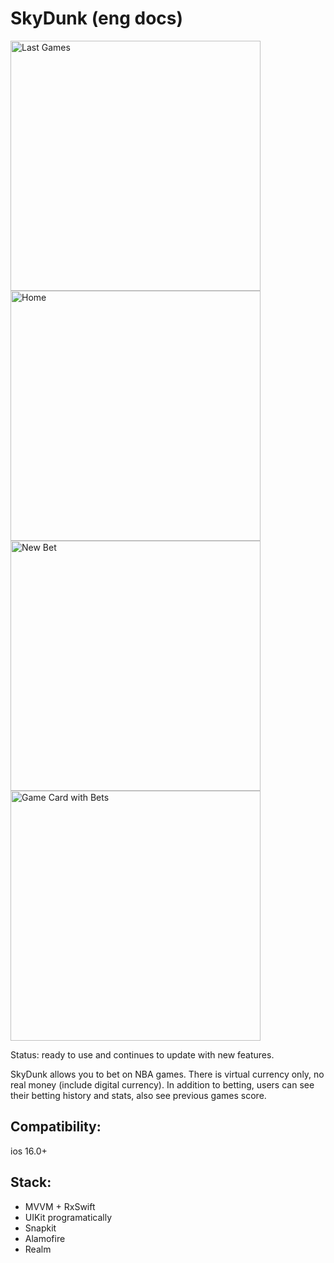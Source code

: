 # SkyDunk (eng docs)

<img width="400" alt="Last Games" src="https://github.com/user-attachments/assets/4c621dd1-8ebe-4030-97c6-8f54c77c3e6a" />
<img width="400" alt="Home" src="https://github.com/user-attachments/assets/66f11f85-b3c1-4961-a6e4-055bd02a6dc6" />
<img width="400" alt="New Bet" src="https://github.com/user-attachments/assets/b636aea8-1b3d-4823-bfaa-b8b97baa479e" />
<img width="400" alt="Game Card with Bets" src="https://github.com/user-attachments/assets/2f111167-ce79-418d-ac77-d1a8729cbc66" />

Status: ready to use and continues to update with new features.

SkyDunk allows you to bet on NBA games. There is virtual currency only, no real money (include digital currency).
In addition to betting, users can see their betting history and stats, also see previous games score.

## Compatibility: 
ios 16.0+

## Stack: 
- MVVM + RxSwift
- UIKit programatically
- Snapkit
- Alamofire
- Realm
